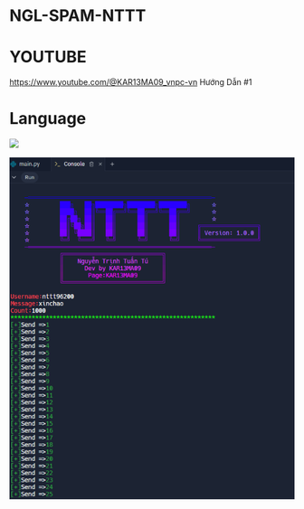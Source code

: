 # NGL-SPAM-NTTT
# YOUTUBE
https://www.youtube.com/@KAR13MA09_vnpc-vn
Hướng Dẫn #1
# Language
 <img src="https://img.shields.io/badge/Python-FFDD00?style=for-the-badge&logo=python&logoColor=blue"/></br>
</div>

<img src="https://github.com/KAR13MA09/NGL-SPAM-NTTT/blob/main/Untitled.png"/></div>




